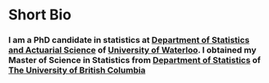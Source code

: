 # Short Bio

### I am a PhD candidate in statistics at [Department of Statistics and Actuarial Science](https://uwaterloo.ca/statistics-and-actuarial-science/) of [University of Waterloo](https://uwaterloo.ca/). I obtained my Master of Science in Statistics from [Department of Statistics](https://www.stat.ubc.ca/) of [The University of British Columbia](https://www.ubc.ca/)
